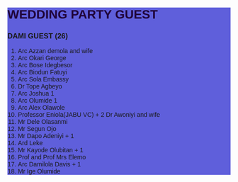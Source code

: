 <!DOCTYPE html>
<html lang="en">
<head>
    <meta charset="UTF-8">
    <meta http-equiv="X-UA-Compatible" content="IE=edge">
    <meta name="viewport" content="width=device-width, initial-scale=1.0">
    <title>Wedding List</title>
   <link rel="wedding.css" href="wedding.css">
</head>
<body>
    <div style="background-color:rgb(95, 95, 219) ;
    font-family: Arial, Helvetica, sans-serif;
    background-size:auto">
  <h1 style="color: rgb(31, 3, 58);">WEDDING PARTY GUEST</h1> 
  <h3>DAMI GUEST (26)</h3>
  <ol>
    <li>Arc Azzan demola and wife</li>
    <li>Arc Okari George</li>
    <li>Arc Bose Idegbesor</li>
    <li>Arc Biodun Fatuyi</li>
    <li>Arc Sola Embassy</li>
    <li>Dr Tope Agbeyo</li>
    <li>Arc Joshua 1</li>
    <li>Arc Olumide 1</li>
    <li>Arc Alex Olawole</li>
    <li>Professor Eniola(JABU VC) + 2 Dr Awoniyi and wife</li>
    <li>Mr Dele Olasanmi</li>
    <li>Mr Segun Ojo</li>
    <li>Mr Dapo Adeniyi + 1</li>
    <li>Ard Leke</li>
    <li>Mr Kayode Olubitan + 1</li>
    <li>Prof and Prof Mrs Elemo</li>
    <li>Arc Damilola Davis + 1</li>
    <li>Mr Ige Olumide</li>
  </ol>
  </div>
</body>
</html>